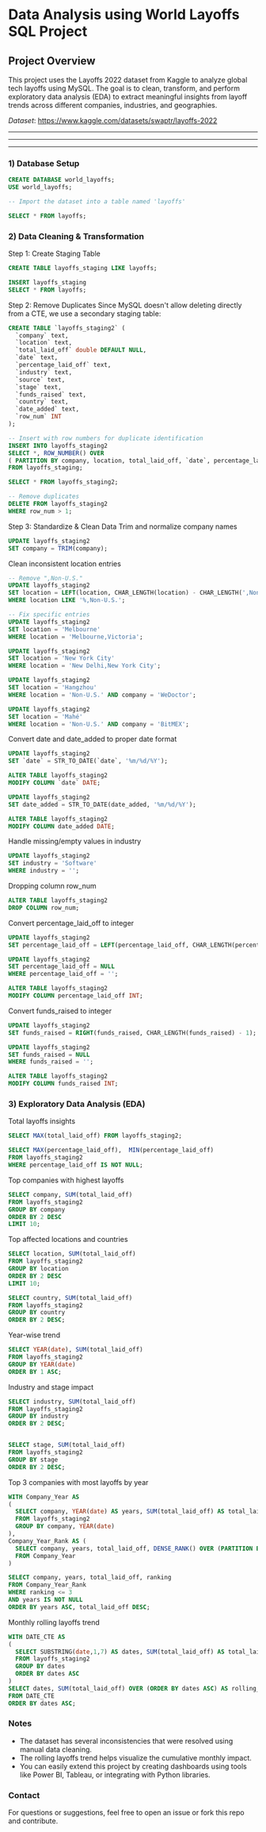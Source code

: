 # Data Analysis using World Layoffs SQL Project

## Project Overview
This project uses the Layoffs 2022 dataset from Kaggle to analyze global tech layoffs using MySQL. The goal is to clean, transform, and perform exploratory data analysis (EDA) to extract meaningful insights from layoff trends across different companies, industries, and geographies.

*Dataset*: https://www.kaggle.com/datasets/swaptr/layoffs-2022

---

***

___

### 1) Database Setup

```sql
CREATE DATABASE world_layoffs;
USE world_layoffs;

-- Import the dataset into a table named 'layoffs'

SELECT * FROM layoffs;
```

### 2) Data Cleaning & Transformation
Step 1: Create Staging Table
```sql
CREATE TABLE layoffs_staging LIKE layoffs;

INSERT layoffs_staging
SELECT * FROM layoffs;
```

Step 2: Remove Duplicates
Since MySQL doesn't allow deleting directly from a CTE, we use a secondary staging table:
```sql
CREATE TABLE `layoffs_staging2` (
  `company` text,
  `location` text,
  `total_laid_off` double DEFAULT NULL,
  `date` text,
  `percentage_laid_off` text,
  `industry` text,
  `source` text,
  `stage` text,
  `funds_raised` text,
  `country` text,
  `date_added` text,
  `row_num` INT
);

-- Insert with row numbers for duplicate identification
INSERT INTO layoffs_staging2
SELECT *, ROW_NUMBER() OVER
( PARTITION BY company, location, total_laid_off, `date`, percentage_laid_off, industry, `source`, stage, funds_raised, country, date_added) AS row_num
FROM layoffs_staging;

SELECT * FROM layoffs_staging2;

-- Remove duplicates
DELETE FROM layoffs_staging2
WHERE row_num > 1;
```

Step 3: Standardize & Clean Data
Trim and normalize company names
```sql
UPDATE layoffs_staging2
SET company = TRIM(company);
```

Clean inconsistent location entries
```sql
-- Remove ",Non-U.S."
UPDATE layoffs_staging2
SET location = LEFT(location, CHAR_LENGTH(location) - CHAR_LENGTH(',Non-U.S.'))
WHERE location LIKE '%,Non-U.S.';

-- Fix specific entries
UPDATE layoffs_staging2
SET location = 'Melbourne'
WHERE location = 'Melbourne,Victoria';

UPDATE layoffs_staging2
SET location = 'New York City'
WHERE location = 'New Delhi,New York City';

UPDATE layoffs_staging2
SET location = 'Hangzhou'
WHERE location = 'Non-U.S.' AND company = 'WeDoctor';

UPDATE layoffs_staging2
SET location = 'Mahé'
WHERE location = 'Non-U.S.' AND company = 'BitMEX';
```

Convert date and date_added to proper date format
```sql
UPDATE layoffs_staging2
SET `date` = STR_TO_DATE(`date`, '%m/%d/%Y');

ALTER TABLE layoffs_staging2
MODIFY COLUMN `date` DATE;

UPDATE layoffs_staging2
SET date_added = STR_TO_DATE(date_added, '%m/%d/%Y');

ALTER TABLE layoffs_staging2
MODIFY COLUMN date_added DATE;
```

Handle missing/empty values in industry
```sql
UPDATE layoffs_staging2
SET industry = 'Software'
WHERE industry = '';
```

Dropping column row_num
```sql
ALTER TABLE layoffs_staging2
DROP COLUMN row_num;
```

Convert percentage_laid_off to integer
```sql
UPDATE layoffs_staging2
SET percentage_laid_off = LEFT(percentage_laid_off, CHAR_LENGTH(percentage_laid_off) - 1);

UPDATE layoffs_staging2
SET percentage_laid_off = NULL
WHERE percentage_laid_off = '';

ALTER TABLE layoffs_staging2
MODIFY COLUMN percentage_laid_off INT;
```

Convert funds_raised to integer
```sql
UPDATE layoffs_staging2
SET funds_raised = RIGHT(funds_raised, CHAR_LENGTH(funds_raised) - 1);

UPDATE layoffs_staging2
SET funds_raised = NULL
WHERE funds_raised = '';

ALTER TABLE layoffs_staging2
MODIFY COLUMN funds_raised INT;
```

### 3) Exploratory Data Analysis (EDA)
Total layoffs insights
```sql
SELECT MAX(total_laid_off) FROM layoffs_staging2;

SELECT MAX(percentage_laid_off),  MIN(percentage_laid_off)
FROM layoffs_staging2
WHERE percentage_laid_off IS NOT NULL;
```

Top companies with highest layoffs
```sql
SELECT company, SUM(total_laid_off)
FROM layoffs_staging2
GROUP BY company
ORDER BY 2 DESC
LIMIT 10;
```

Top affected locations and countries
```sql
SELECT location, SUM(total_laid_off)
FROM layoffs_staging2
GROUP BY location
ORDER BY 2 DESC
LIMIT 10;

SELECT country, SUM(total_laid_off)
FROM layoffs_staging2
GROUP BY country
ORDER BY 2 DESC;
```

Year-wise trend
```sql
SELECT YEAR(date), SUM(total_laid_off)
FROM layoffs_staging2
GROUP BY YEAR(date)
ORDER BY 1 ASC;
```

Industry and stage impact
```sql
SELECT industry, SUM(total_laid_off)
FROM layoffs_staging2
GROUP BY industry
ORDER BY 2 DESC;


SELECT stage, SUM(total_laid_off)
FROM layoffs_staging2
GROUP BY stage
ORDER BY 2 DESC;
```

Top 3 companies with most layoffs by year
```sql
WITH Company_Year AS 
(
  SELECT company, YEAR(date) AS years, SUM(total_laid_off) AS total_laid_off
  FROM layoffs_staging2
  GROUP BY company, YEAR(date)
), 
Company_Year_Rank AS (
  SELECT company, years, total_laid_off, DENSE_RANK() OVER (PARTITION BY years ORDER BY total_laid_off DESC) AS ranking
  FROM Company_Year
)

SELECT company, years, total_laid_off, ranking
FROM Company_Year_Rank
WHERE ranking <= 3
AND years IS NOT NULL
ORDER BY years ASC, total_laid_off DESC;
```

Monthly rolling layoffs trend
```sql
WITH DATE_CTE AS 
(
  SELECT SUBSTRING(date,1,7) AS dates, SUM(total_laid_off) AS total_laid_off
  FROM layoffs_staging2
  GROUP BY dates
  ORDER BY dates ASC
)
SELECT dates, SUM(total_laid_off) OVER (ORDER BY dates ASC) AS rolling_total_layoffs
FROM DATE_CTE
ORDER BY dates ASC;
```

### Notes

- The dataset has several inconsistencies that were resolved using manual data cleaning.
- The rolling layoffs trend helps visualize the cumulative monthly impact.
- You can easily extend this project by creating dashboards using tools like Power BI, Tableau, or integrating with Python libraries.

### Contact

For questions or suggestions, feel free to open an issue or fork this repo and contribute.
